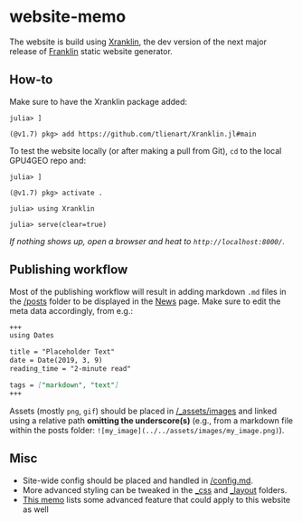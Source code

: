 # website-memo

The website is build using [Xranklin](https://github.com/tlienart/Xranklin.jl), the dev version of the next major release of [Franklin](https://github.com/tlienart/Franklin.jl) static website generator.

## How-to

Make sure to have the Xranklin package added:
```julia-repl
julia> ]

(@v1.7) pkg> add https://github.com/tlienart/Xranklin.jl#main
```

To test the website locally (or after making a pull from Git), `cd` to the local GPU4GEO repo and:
```julia-repl
julia> ]

(@v1.7) pkg> activate .

julia> using Xranklin

julia> serve(clear=true)
```

_If nothing shows up, open a browser and heat to `http://localhost:8000/`._

## Publishing workflow

Most of the publishing workflow will result in adding markdown `.md` files in the [/posts](posts) folder to be displayed in the [News](https://ptsolvers.github.io/GPU4GEO/posts/) page. Make sure to edit the meta data accordingly, from e.g.:
```md
+++
using Dates

title = "Placeholder Text"
date = Date(2019, 3, 9)
reading_time = "2-minute read"

tags = ["markdown", "text"]
+++
```

Assets (mostly `png`, `gif`) should be placed in [/_assets/images](_assets/images) and linked using a relative path **omitting the underscore(s)** (e.g., from a markdown file within the posts folder: `![my_image](../../assets/images/my_image.png)`).


## Misc

- Site-wide config should be placed and handled in [/config.md](config.md).
- More advanced styling can be tweaked in the [_css](/_css) and [_layout](/_layout) folders.
- [This memo](https://github.com/eth-vaw-glaciology/course-101-0250-00/blob/main/website-memo.md) lists some advanced feature that could apply to this website as well

